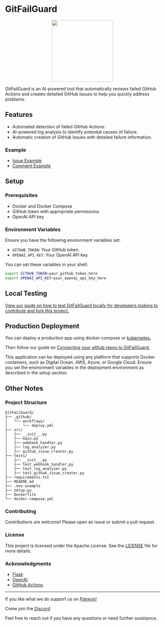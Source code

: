 # GitFailGuard

<p align="center">
  <img src="https://github.com/cohenaj194/GitFailGuard/assets/17516896/ab1733a6-dff9-46aa-a909-2ac27f18ad0d" width="200">
</p>

<!-- ![GitFailGuard](https://github.com/cohenaj194/GitFailGuard/assets/17516896/ab1733a6-dff9-46aa-a909-2ac27f18ad0d) -->

GitFailGuard is an AI-powered tool that automatically reviews failed GitHub Actions and creates detailed GitHub Issues to help you quickly address problems.

## Features

- Automated detection of failed GitHub Actions.
- AI-powered log analysis to identify potential causes of failure.
- Automatic creation of GitHub Issues with detailed failure information.

### Example

- [Issue Example](https://github.com/ff14-advanced-market-search/saddlebag-with-pockets/issues/431)
- [Comment Example](https://github.com/cohenaj194/GitFailGuard/issues/6#issuecomment-2131357637)

## Setup

### Prerequisites

- Docker and Docker Compose
- GitHub token with appropriate permissions
- OpenAI API key

### Environment Variables

Ensure you have the following environment variables set:

- `GITHUB_TOKEN`: Your GitHub token.
- `OPENAI_API_KEY`: Your OpenAI API key.

You can set these variables in your shell:

```bash
export GITHUB_TOKEN=your_github_token_here
export OPENAI_API_KEY=your_openai_api_key_here
```

## Local Testing

[View our guide on how to test GitFailGuard locally for developers looking to contribute and fork this project.](https://github.com/cohenaj194/GitFailGuard/wiki/Local-Development-Testing-Guide)

## Production Deployment

You can deploy a production app using docker-compose or [kubernetes.](https://github.com/cohenaj194/GitFailGuard/blob/main/kube-manifest.yml)

Then follow our guide on [Connecting your github repos to GitFailGuard.](https://github.com/cohenaj194/GitFailGuard/wiki/Setting-Up-a-GitHub-Webhook-for-GitFailGuard)

This application can be deployed using any platform that supports Docker containers, such as Digital Ocean, AWS, Azure, or Google Cloud. Ensure you set the environment variables in the deployment environment as described in the setup section.

## Other Notes

### Project Structure

```plaintext
GitFailGuard/
├── .github/
│   └── workflows/
│       └── deploy.yml
├── src/
│   ├── __init__.py
│   ├── main.py
│   ├── webhook_handler.py
│   ├── log_analyzer.py
│   ├── github_issue_creator.py
├── tests/
│   ├── __init__.py
│   ├── test_webhook_handler.py
│   ├── test_log_analyzer.py
│   ├── test_github_issue_creator.py
├── requirements.txt
├── README.md
├── .env.example
├── setup.py
├── Dockerfile
└── docker-compose.yml
```

### Contributing

Contributions are welcome! Please open an issue or submit a pull request.

### License

This project is licensed under the Apache License. See the [LICENSE](LICENSE) file for more details.

### Acknowledgments

- [Flask](https://flask.palletsprojects.com/)
- [OpenAI](https://www.openai.com/)
- [GitHub Actions](https://github.com/features/actions)

---

If you like what we do support us on [Patreon!](https://www.patreon.com/indopan)

Come join the [Discord](https://discord.gg/836C8wDVNq)

Feel free to reach out if you have any questions or need further assistance.
